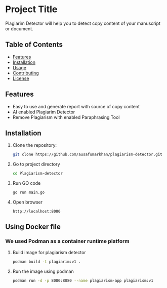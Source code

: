 # Project Title

Plagiarim Detector will help you to detect copy content of your manuscript or document.

## Table of Contents
- [Features](#features)
- [Installation](#installation)
- [Usage](#usage)
- [Contributing](#contributing)
- [License](#license)

## Features
- Easy to use and generate report with source of copy content
- AI enabled Plagiarim Detector
- Remove Plagiarism with enabled Paraphrasing Tool

## Installation
1. Clone the repository:
   ```bash
   git clone https://github.com/ausafumarkhan/plagiarism-detector.git

2. Go to project directory
    ```bash
    cd Plagiarism-detector

3. Run GO code
    ```bash
    go run main.go

4. Open browser
    ```text
    http://localhost:8080

## Using Docker file

### We used Podman as a container runtime platform
 
 1. Build image for plagiarism detector
    ```bash
    podman build -t plagiarim:v1 .

2. Run the image using podman
    ```bash
    podman run -d -p 8080:8080 --name plagiarism-app plagiarism:v1